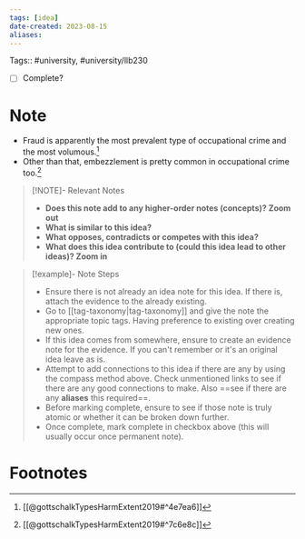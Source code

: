 ```yaml
---
tags: [idea]
date-created: 2023-08-15
aliases:
---
```

Tags:: #university, #university/llb230 

- [ ] Complete?

# Note

- Fraud is apparently the most prevalent type of occupational crime and the most volumous.[^1]
- Other than that, embezzlement is pretty common in occupational crime too.[^2]

> [!NOTE]- Relevant Notes
> 
> - **Does this note add to any higher-order notes (concepts)? Zoom out**
> - **What is similar to this idea?**
> - **What opposes, contradicts or competes with this idea?**
> - **What does this idea contribute to (could this idea lead to other ideas)? Zoom in**

> [!example]- Note Steps
> 
> - Ensure there is not already an idea note for this idea. If there is, attach the evidence to the already existing.
> - Go to [[tag-taxonomy|tag-taxonomy]] and give the note the appropriate topic tags. Having preference to existing over creating new ones.
> - If this idea comes from somewhere, ensure to create an evidence note for the evidence. If you can't remember or it's an original idea leave as is.
> - Attempt to add connections to this idea if there are any by using the compass method above. Check unmentioned links to see if there are any good connections to make. Also ==see if there are any **aliases** this required==.
> - Before marking complete, ensure to see if those note is truly atomic or whether it can be broken down further.
> - Once complete, mark complete in checkbox above (this will usually occur once permanent note).


# Footnotes

[^1]: [[@gottschalkTypesHarmExtent2019#^4e7ea6]]
[^2]: [[@gottschalkTypesHarmExtent2019#^7c6e8c]]